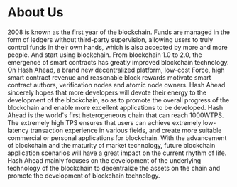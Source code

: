 # About Us

2008 is known as the first year of the blockchain. Funds are managed in the form of ledgers without third-party supervision, allowing users to truly control funds in their own hands, which is also accepted by more and more people. And start using blockchain. From blockchain 1.0 to 2.0, the emergence of smart contracts has greatly improved blockchain technology. On Hash Ahead, a brand new decentralized platform, low-cost Force, high smart contract revenue and reasonable block rewards motivate smart contract authors, verification nodes and atomic node owners. Hash Ahead sincerely hopes that more developers will devote their energy to the development of the blockchain, so as to promote the overall progress of the blockchain and enable more excellent applications to be developed. Hash Ahead is the world's first heterogeneous chain that can reach 1000WTPS. The extremely high TPS ensures that users can achieve extremely low-latency transaction experience in various fields, and create more suitable commercial or personal applications for blockchain. With the advancement of blockchain and the maturity of market technology, future blockchain application scenarios will have a great impact on the current rhythm of life. Hash Ahead mainly focuses on the development of the underlying technology of the blockchain to decentralize the assets on the chain and promote the development of blockchain technology.
